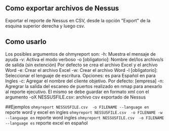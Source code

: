 ## Como exportar archivos de Nessus
  Exportar el reporte de Nessus en CSV, desde la opción "Export" de la esquina superior derecha y luego csv.

## Como usarlo
Los posibles argumentos de ohmyreport son:
-h: Muestra el mensaje de ayuda
-v: Activa el modo verboso
-o [obligatorio]: Nombre del/los archivo/s de salida (sin extención)
    Por defecto se crea el archivo Excel y el archivo Word
    -e: Crear el archivo Excel
    -w: Crear el archivo Word
-l [obligatorio]: Seleccionar el lenguaje de escritura. 
    Opciones: 
    es para Español
    en para Ingles
-c: Agregar el nombre del cliente objetivo. Por defecto: [empresa]
-n: Agregrar la salida del escaneo de puertos realizado en nmap para anexarlo al reporte ejecutivo. El mismo se debe guardar en formato xml con el argumento -oX
NESSUSFILE.csv: archivo csv exportado de Nessus

##Ejemplos
  `ohmyreport NESSUSFILE.csv  -o FILENAME --language en` reporte word y excel en ingles
  `ohmyreport NESSUSFILE.csv  -o FILENAME -w --language en` reporte word ingles
  `ohmyreport NESSUSFILE.csv  -o FILENAME --language es` reporte excel en español
